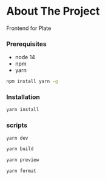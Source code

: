 # About The Project

Frontend for Plate

### Prerequisites

- node 14
- npm
- yarn

```sh
npm install yarn -g
```

### Installation

```sh
yarn install
```

### scripts

```sh
yarn dev
```

```sh
yarn build
```

```sh
yarn preview
```

```sh
yarn format
```
